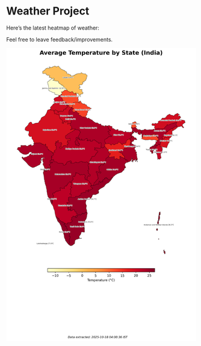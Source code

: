 # Weather Project

Here’s the latest heatmap of weather:

Feel free to leave feedback/improvements.

![India Heatmap](docs/assets/india_heatmap.png?v=F2C38F)
